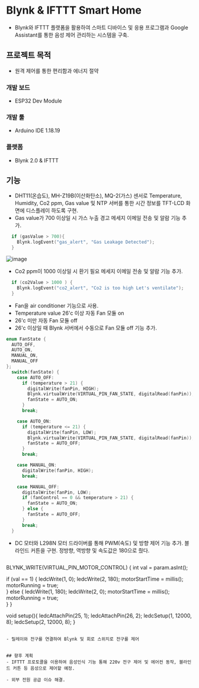 # Blynk & IFTTT Smart Home
- Blynk와 IFTTT 플랫폼을 활용하여 스마트 디바이스 및 응용 프로그램과 Google Assistant를 통한 음성 제어 관리하는 시스템을 구축.

## 프로젝트 목적
- 원격 제어를 통한 편리함과 에너지 절약

### 개발 보드
- ESP32 Dev Module

### 개발 툴
- Arduino IDE 1.18.19

### 플랫폼
- Blynk 2.0 & IFTTT



## 기능
- DHT11(온습도), MH-Z19B(이산화탄소), MQ-2(가스) 센서로 Temperature, Humidity, Co2 ppm, Gas value 및 NTP 서버를 통한 시간 정보를 TFT-LCD 화면에 디스플레이 하도록 구현.
- Gas value가 700 이상일 시 가스 누출 경고 메세지 이메일 전송 및 알람 기능 추가.
``` C++
  if (gasValue > 700){
    Blynk.logEvent("gas_alert", "Gas Leakage Detected");
  }
```
![image](https://github.com/1yohan1/Blynk_smarthome/assets/149892068/88ac1d3c-5788-4549-9f92-fef8ba6be240)

- Co2 ppm이 1000 이상일 시 환기 필요 메세지 이메일 전송 및 알람 기능 추가.
``` C++
  if (co2Value > 1000 ) {
    Blynk.logEvent("co2_alert", "Co2 is too high Let's ventilate");
  }
```

- Fan을 air conditioner 기능으로 사용.
- Temperature value 26'c 이상 자동 Fan 모듈 on
- 26'c 미만 자동 Fan 모듈 off
- 26'c 이상일 때 Blynk 서버에서 수동으로 Fan 모듈 off 기능 추가.
``` C++
enum FanState {
  AUTO_OFF,
  AUTO_ON,
  MANUAL_ON,
  MANUAL_OFF
};
  switch(fanState) {
    case AUTO_OFF:
      if (temperature > 21) {
        digitalWrite(fanPin, HIGH);
        Blynk.virtualWrite(VIRTUAL_PIN_FAN_STATE, digitalRead(fanPin));
        fanState = AUTO_ON;
      }
      break;

    case AUTO_ON:
      if (temperature <= 21) {
        digitalWrite(fanPin, LOW);
        Blynk.virtualWrite(VIRTUAL_PIN_FAN_STATE, digitalRead(fanPin));
        fanState = AUTO_OFF;
      }
      break;

    case MANUAL_ON:
      digitalWrite(fanPin, HIGH);
      break;

    case MANUAL_OFF:
      digitalWrite(fanPin, LOW);
      if (fanControl == 0 && temperature > 21) {
        fanState = AUTO_ON;
      } else {
        fanState = AUTO_OFF;
      }
      break;
  }
```

- DC 모터와 L298N 모터 드라이버를 통해 PWM(속도) 및 방향 제어 기능 추가. 블라인드 커튼을 구현.
  정방향, 역방향 및 속도값은 180으로 줬다.
  ``` C++
BLYNK_WRITE(VIRTUAL_PIN_MOTOR_CONTROL) {
  int val = param.asInt();
  
  if (val == 1) {
    ledcWrite(1, 0);
    ledcWrite(2, 180);
    motorStartTime = millis();  
    motorRunning = true;        
  } else {
    ledcWrite(1, 180);
    ledcWrite(2, 0);
    motorStartTime = millis();  
    motorRunning = true;        
  }
}
  
void setup(){
  ledcAttachPin(25, 1);
  ledcAttachPin(26, 2);
  ledcSetup(1, 12000, 8);
  ledcSetup(2, 12000, 8);
}
  ```

- 릴레이와 전구를 연결하여 Blynk 및 회로 스위치로 전구를 제어


## 향후 계획
- IFTTT 프로토콜을 이용하여 음성인식 기능 통해 220v 전구 제어 및 에어컨 동작, 블라인드 커튼 등 음성으로 제어할 예정.

- 외부 전원 공급 이슈 해결.
